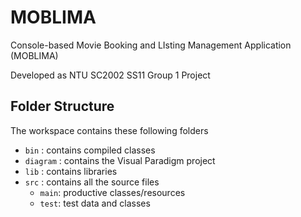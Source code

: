 # MOBLIMA
Console-based Movie Booking and LIsting Management Application (MOBLIMA)

Developed as NTU SC2002 SS11 Group 1 Project

## Folder Structure
 
The workspace contains these following folders
- `bin` : contains compiled classes
- `diagram` : contains the Visual Paradigm project
- `lib` : contains libraries
- `src` : contains all the source files
  - `main`: productive classes/resources
  - `test`: test data and classes
